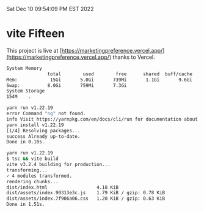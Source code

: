 Sat Dec 10 09:54:09 PM EST 2022

# vite Fifteen


This project is live at [https://marketingpreference.vercel.app/](https://marketingpreference.vercel.app/) thanks to Vercel.

```bash
System Memory
               total        used        free      shared  buff/cache   available
Mem:            15Gi       5.0Gi       739Mi       1.1Gi       9.6Gi       8.9Gi
Swap:          8.0Gi       759Mi       7.3Gi
System Storage
154M	.
```
```bash
yarn run v1.22.19
error Command "ng" not found.
info Visit https://yarnpkg.com/en/docs/cli/run for documentation about this command.
yarn install v1.22.19
[1/4] Resolving packages...
success Already up-to-date.
Done in 0.10s.
```
```bash
yarn run v1.22.19
$ tsc && vite build
vite v3.2.4 building for production...
transforming...
✓ 4 modules transformed.
rendering chunks...
dist/index.html                  4.18 KiB
dist/assets/index.90313e3c.js    1.79 KiB / gzip: 0.78 KiB
dist/assets/index.7f906a06.css   1.20 KiB / gzip: 0.63 KiB
Done in 1.51s.
```
